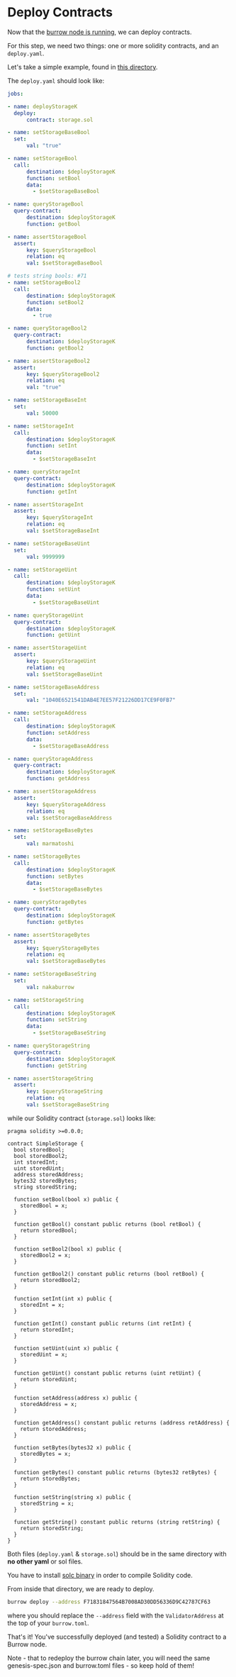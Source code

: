 # Deploy Contracts

Now that the [burrow node is running](single-full-node.md), we can deploy contracts.

For this step, we need two things: one or more solidity contracts, and an `deploy.yaml`.

Let's take a simple example, found in [this directory](../../tests/jobs_fixtures/app06-deploy_basic_contract_and_different_solc_types_packed_unpacked/).

The `deploy.yaml` should look like:

```yaml
jobs:

- name: deployStorageK
  deploy:
      contract: storage.sol

- name: setStorageBaseBool
  set:
      val: "true"

- name: setStorageBool
  call:
      destination: $deployStorageK
      function: setBool
      data:
        - $setStorageBaseBool

- name: queryStorageBool
  query-contract:
      destination: $deployStorageK
      function: getBool

- name: assertStorageBool
  assert:
      key: $queryStorageBool
      relation: eq
      val: $setStorageBaseBool

# tests string bools: #71
- name: setStorageBool2
  call:
      destination: $deployStorageK
      function: setBool2
      data:
        - true

- name: queryStorageBool2
  query-contract:
      destination: $deployStorageK
      function: getBool2

- name: assertStorageBool2
  assert:
      key: $queryStorageBool2
      relation: eq
      val: "true"

- name: setStorageBaseInt
  set:
      val: 50000

- name: setStorageInt
  call:
      destination: $deployStorageK
      function: setInt
      data:
        - $setStorageBaseInt

- name: queryStorageInt
  query-contract:
      destination: $deployStorageK
      function: getInt

- name: assertStorageInt
  assert:
      key: $queryStorageInt
      relation: eq
      val: $setStorageBaseInt

- name: setStorageBaseUint
  set:
      val: 9999999

- name: setStorageUint
  call:
      destination: $deployStorageK
      function: setUint
      data:
        - $setStorageBaseUint

- name: queryStorageUint
  query-contract:
      destination: $deployStorageK
      function: getUint

- name: assertStorageUint
  assert:
      key: $queryStorageUint
      relation: eq
      val: $setStorageBaseUint

- name: setStorageBaseAddress
  set:
      val: "1040E6521541DAB4E7EE57F21226DD17CE9F0FB7"

- name: setStorageAddress
  call:
      destination: $deployStorageK
      function: setAddress
      data:
        - $setStorageBaseAddress

- name: queryStorageAddress
  query-contract:
      destination: $deployStorageK
      function: getAddress

- name: assertStorageAddress
  assert:
      key: $queryStorageAddress
      relation: eq
      val: $setStorageBaseAddress

- name: setStorageBaseBytes
  set:
      val: marmatoshi

- name: setStorageBytes
  call:
      destination: $deployStorageK
      function: setBytes
      data:
        - $setStorageBaseBytes

- name: queryStorageBytes
  query-contract:
      destination: $deployStorageK
      function: getBytes

- name: assertStorageBytes
  assert:
      key: $queryStorageBytes
      relation: eq
      val: $setStorageBaseBytes

- name: setStorageBaseString
  set:
      val: nakaburrow

- name: setStorageString
  call:
      destination: $deployStorageK
      function: setString
      data:
        - $setStorageBaseString

- name: queryStorageString
  query-contract:
      destination: $deployStorageK
      function: getString

- name: assertStorageString
  assert:
      key: $queryStorageString
      relation: eq
      val: $setStorageBaseString

```

while our Solidity contract (`storage.sol`) looks like:

```solidity
pragma solidity >=0.0.0;

contract SimpleStorage {
  bool storedBool;
  bool storedBool2;
  int storedInt;
  uint storedUint;
  address storedAddress;
  bytes32 storedBytes;
  string storedString;

  function setBool(bool x) public {
    storedBool = x;
  }

  function getBool() constant public returns (bool retBool) {
    return storedBool;
  }

  function setBool2(bool x) public {
    storedBool2 = x;
  }

  function getBool2() constant public returns (bool retBool) {
    return storedBool2;
  }

  function setInt(int x) public {
    storedInt = x;
  }

  function getInt() constant public returns (int retInt) {
    return storedInt;
  }

  function setUint(uint x) public {
    storedUint = x;
  }

  function getUint() constant public returns (uint retUint) {
    return storedUint;
  }

  function setAddress(address x) public {
    storedAddress = x;
  }

  function getAddress() constant public returns (address retAddress) {
    return storedAddress;
  }

  function setBytes(bytes32 x) public {
    storedBytes = x;
  }

  function getBytes() constant public returns (bytes32 retBytes) {
    return storedBytes;
  }

  function setString(string x) public {
    storedString = x;
  }

  function getString() constant public returns (string retString) {
    return storedString;
  }
}
```

Both files (`deploy.yaml` & `storage.sol`) should be in the same directory with **no other yaml** or sol files.

You have to install [solc binary](https://solidity.readthedocs.io/en/v0.4.21/installing-solidity.html) in order to compile Solidity code.

From inside that directory, we are ready to deploy.

```bash
burrow deploy --address F71831847564B7008AD30DD56336D9C42787CF63
```

where you should replace the `--address` field with the `ValidatorAddress` at the top of your `burrow.toml`.

That's it! You've successfully deployed (and tested) a Solidity contract to a Burrow node.

Note - that to redeploy the burrow chain later, you will need the same genesis-spec.json and burrow.toml files - so keep hold of them!
